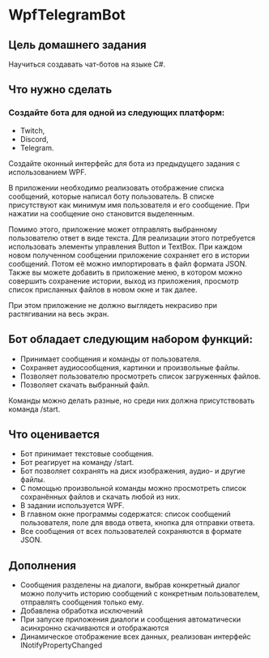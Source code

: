# WpfTelegramBot

## Цель домашнего задания
Научиться создавать чат-ботов на языке C#.



## Что нужно сделать
### Создайте бота для одной из следующих платформ:

* Twitch,
* Discord,
* Telegram.

Создайте оконный интерфейс для бота из предыдущего задания с использованием WPF.

В приложении необходимо реализовать отображение списка сообщений, которые написал боту пользователь. В списке присутствуют как минимум имя пользователя и его сообщение. При нажатии на сообщение оно становится выделенным.

Помимо этого, приложение может отправлять выбранному пользователю ответ в виде текста. Для реализации этого потребуется использовать элементы управления Button и TextBox. При каждом новом полученном сообщении приложение сохраняет его в истории сообщений. Потом её можно импортировать в файл формата JSON. Также вы можете добавить в приложение меню, в котором можно совершить сохранение истории, выход из приложения, просмотр список присланных файлов в новом окне и так далее.

При этом приложение не должно выглядеть некрасиво при растягивании на весь экран.


## Бот обладает следующим набором функций:

* Принимает сообщения и команды от пользователя.
* Сохраняет аудиосообщения, картинки и произвольные файлы.
* Позволяет пользователю просмотреть список загруженных файлов.
* Позволяет скачать выбранный файл.


Команды можно делать разные, но среди них должна присутствовать команда /start.


## Что оценивается
* Бот принимает текстовые сообщения.
* Бот реагирует на команду /start.
* Бот позволяет сохранять на диск изображения, аудио- и другие файлы.
* С помощью произвольной команды можно просмотреть список сохранённых файлов и скачать любой из них.
* В задании используется WPF.
* В главном окне программы содержатся: список сообщений пользователя, поле для ввода ответа, кнопка для отправки ответа.
* Все сообщения от всех пользователей сохраняются в формате JSON.

## Дополнения
* Сообщения разделены на диалоги, выбрав конкретный диалог можно получить историю сообщений с конкретным пользователем, отправлять сообщения только ему.
* Добавлена обработка исключений
* При запуске приложения диалоги и сообщения автоматически асинхронно скачиваются и отображаются
* Динамическое отображение всех данных, реализован интерфейс INotifyPropertyChanged
